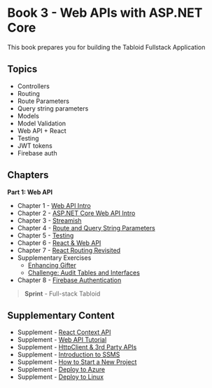 # Book 3 - Web APIs with <span>ASP.</span>NET Core

This book prepares you for building the Tabloid Fullstack Application

## Topics

* Controllers
* Routing
* Route Parameters
* Query string parameters
* Models
* Model Validation
* Web API + React
* Testing
* JWT tokens
* Firebase auth

## Chapters

**Part 1: Web API**

* Chapter 1 - [Web API Intro](./chapters/API_OVERVIEW.md)
* Chapter 2 - [ASP.NET Core Web API Intro](./chapters/ASP_NET_WEB_API_INTRO.md)
* Chapter 3 - [Streamish](./chapters/STREAMISH.md)
* Chapter 4 - [Route and Query String Parameters](./chapters/CONTROLLER_PARAMETERS.md)
* Chapter 5 - [Testing](./chapters/TESTING.md)
* Chapter 6 - [React & Web API](./chapters/REACT_WITH_API.md)
* Chapter 7 - [React Routing Revisited](./chapters/REACT_ROUTER.md)
* Supplementary Exercises
  * [Enhancing Gifter](./chapters/GIFTER_SUPPLEMENTAL.md)
  * [Challenge: Audit Tables and Interfaces](./chapter/../chapters/POWER_OF_REPO_INTERFACES.md)
* Chapter 8 - [Firebase Authentication](./chapters/FIREBASE_AUTH.md)

> __Sprint__ - Full-stack Tabloid

## Supplementary Content

* Supplement - [React Context API](./chapters/CONTEXT_API.md)
* Supplement - [Web API Tutorial](https://docs.microsoft.com/en-us/aspnet/core/tutorials/first-web-api)
* Supplement - [HttpClient & 3rd Party APIs](./chapters/HTTPCLIENT.md)
* Supplement - [Introduction to SSMS](./chapters/SSMS_INTRO.md)
* Supplement - [How to Start a New Project](./chapters/PROJECT_INIT.md)
* Supplement - [Deploy to Azure](./chapters/AZURE_DEPLOY.md)
* Supplement - [Deploy to Linux](./chapters/LINUX_DEPLOY.md)
